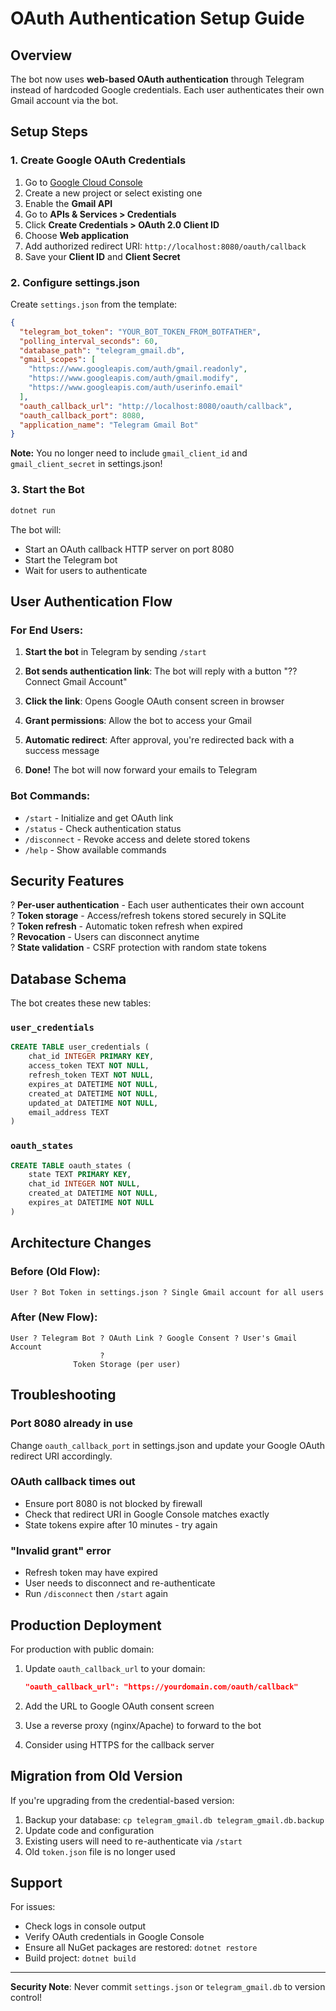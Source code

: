 # OAuth Authentication Setup Guide

## Overview

The bot now uses **web-based OAuth authentication** through Telegram instead of hardcoded Google credentials. Each user authenticates their own Gmail account via the bot.

## Setup Steps

### 1. Create Google OAuth Credentials

1. Go to [Google Cloud Console](https://console.cloud.google.com/)
2. Create a new project or select existing one
3. Enable the **Gmail API**
4. Go to **APIs & Services > Credentials**
5. Click **Create Credentials > OAuth 2.0 Client ID**
6. Choose **Web application**
7. Add authorized redirect URI: `http://localhost:8080/oauth/callback`
8. Save your **Client ID** and **Client Secret**

### 2. Configure settings.json

Create `settings.json` from the template:

```json
{
  "telegram_bot_token": "YOUR_BOT_TOKEN_FROM_BOTFATHER",
  "polling_interval_seconds": 60,
  "database_path": "telegram_gmail.db",
  "gmail_scopes": [
    "https://www.googleapis.com/auth/gmail.readonly",
    "https://www.googleapis.com/auth/gmail.modify",
    "https://www.googleapis.com/auth/userinfo.email"
  ],
  "oauth_callback_url": "http://localhost:8080/oauth/callback",
  "oauth_callback_port": 8080,
  "application_name": "Telegram Gmail Bot"
}
```

**Note:** You no longer need to include `gmail_client_id` and `gmail_client_secret` in settings.json!

### 3. Start the Bot

```bash
dotnet run
```

The bot will:
- Start an OAuth callback HTTP server on port 8080
- Start the Telegram bot
- Wait for users to authenticate

## User Authentication Flow

### For End Users:

1. **Start the bot** in Telegram by sending `/start`

2. **Bot sends authentication link**: The bot will reply with a button "?? Connect Gmail Account"

3. **Click the link**: Opens Google OAuth consent screen in browser

4. **Grant permissions**: Allow the bot to access your Gmail

5. **Automatic redirect**: After approval, you're redirected back with a success message

6. **Done!** The bot will now forward your emails to Telegram

### Bot Commands:

- `/start` - Initialize and get OAuth link
- `/status` - Check authentication status
- `/disconnect` - Revoke access and delete stored tokens
- `/help` - Show available commands

## Security Features

? **Per-user authentication** - Each user authenticates their own account  
? **Token storage** - Access/refresh tokens stored securely in SQLite  
? **Token refresh** - Automatic token refresh when expired  
? **Revocation** - Users can disconnect anytime  
? **State validation** - CSRF protection with random state tokens  

## Database Schema

The bot creates these new tables:

### `user_credentials`
```sql
CREATE TABLE user_credentials (
    chat_id INTEGER PRIMARY KEY,
    access_token TEXT NOT NULL,
    refresh_token TEXT NOT NULL,
    expires_at DATETIME NOT NULL,
    created_at DATETIME NOT NULL,
    updated_at DATETIME NOT NULL,
    email_address TEXT
)
```

### `oauth_states`
```sql
CREATE TABLE oauth_states (
    state TEXT PRIMARY KEY,
    chat_id INTEGER NOT NULL,
    created_at DATETIME NOT NULL,
    expires_at DATETIME NOT NULL
)
```

## Architecture Changes

### Before (Old Flow):
```
User ? Bot Token in settings.json ? Single Gmail account for all users
```

### After (New Flow):
```
User ? Telegram Bot ? OAuth Link ? Google Consent ? User's Gmail Account
                    ?
              Token Storage (per user)
```

## Troubleshooting

### Port 8080 already in use
Change `oauth_callback_port` in settings.json and update your Google OAuth redirect URI accordingly.

### OAuth callback times out
- Ensure port 8080 is not blocked by firewall
- Check that redirect URI in Google Console matches exactly
- State tokens expire after 10 minutes - try again

### "Invalid grant" error
- Refresh token may have expired
- User needs to disconnect and re-authenticate
- Run `/disconnect` then `/start` again

## Production Deployment

For production with public domain:

1. Update `oauth_callback_url` to your domain:
   ```json
   "oauth_callback_url": "https://yourdomain.com/oauth/callback"
   ```

2. Add the URL to Google OAuth consent screen

3. Use a reverse proxy (nginx/Apache) to forward to the bot

4. Consider using HTTPS for the callback server

## Migration from Old Version

If you're upgrading from the credential-based version:

1. Backup your database: `cp telegram_gmail.db telegram_gmail.db.backup`
2. Update code and configuration
3. Existing users will need to re-authenticate via `/start`
4. Old `token.json` file is no longer used

## Support

For issues:
- Check logs in console output
- Verify OAuth credentials in Google Console
- Ensure all NuGet packages are restored: `dotnet restore`
- Build project: `dotnet build`

---

**Security Note**: Never commit `settings.json` or `telegram_gmail.db` to version control!
